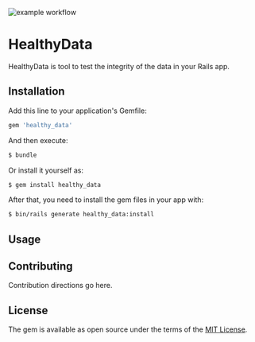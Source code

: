 ![example workflow](https://github.com/PopulateTools/healthy_data/actions/workflows/build.yml/badge.svg)

# HealthyData
HealthyData is tool to test the integrity of the data in your Rails app. 

## Installation
Add this line to your application's Gemfile:

```ruby
gem 'healthy_data'
```

And then execute:
```bash
$ bundle
```

Or install it yourself as:
```bash
$ gem install healthy_data
```

After that, you need to install the gem files in your app with:

```bash
$ bin/rails generate healthy_data:install
```

## Usage



## Contributing
Contribution directions go here.

## License
The gem is available as open source under the terms of the [MIT License](https://opensource.org/licenses/MIT).
